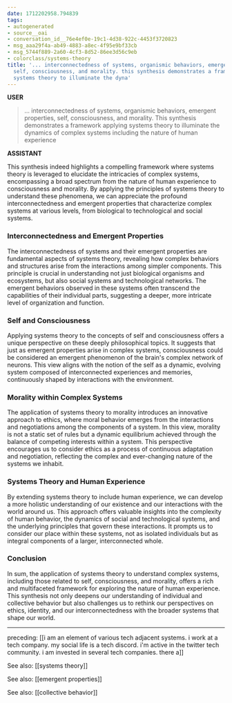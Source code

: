 ```yaml
---
date: 1712202958.794839
tags:
- autogenerated
- source__oai
- conversation_id__76e4ef0e-19c1-4d38-922c-4453f3720823
- msg_aaa29f4a-ab49-4883-a8ec-4f95e9bf33cb
- msg_5744f889-2a60-4cf3-8d52-86ee3d56c9eb
- colorclass/systems-theory
title: '... interconnectedness of systems, organismic behaviors, emergent properties,
  self, consciousness, and morality. this synthesis demonstrates a framework applying
  systems theory to illuminate the dyna'
---
```


**USER**

> ... interconnectedness of systems, organismic behaviors, emergent properties, self, consciousness, and morality. This synthesis demonstrates a framework applying systems theory to illuminate the dynamics of complex systems including the nature of human experience


**ASSISTANT**

This synthesis indeed highlights a compelling framework where systems theory is leveraged to elucidate the intricacies of complex systems, encompassing a broad spectrum from the nature of human experience to consciousness and morality. By applying the principles of systems theory to understand these phenomena, we can appreciate the profound interconnectedness and emergent properties that characterize complex systems at various levels, from biological to technological and social systems.

### Interconnectedness and Emergent Properties

The interconnectedness of systems and their emergent properties are fundamental aspects of systems theory, revealing how complex behaviors and structures arise from the interactions among simpler components. This principle is crucial in understanding not just biological organisms and ecosystems, but also social systems and technological networks. The emergent behaviors observed in these systems often transcend the capabilities of their individual parts, suggesting a deeper, more intricate level of organization and function.

### Self and Consciousness

Applying systems theory to the concepts of self and consciousness offers a unique perspective on these deeply philosophical topics. It suggests that just as emergent properties arise in complex systems, consciousness could be considered an emergent phenomenon of the brain's complex network of neurons. This view aligns with the notion of the self as a dynamic, evolving system composed of interconnected experiences and memories, continuously shaped by interactions with the environment.

### Morality within Complex Systems

The application of systems theory to morality introduces an innovative approach to ethics, where moral behavior emerges from the interactions and negotiations among the components of a system. In this view, morality is not a static set of rules but a dynamic equilibrium achieved through the balance of competing interests within a system. This perspective encourages us to consider ethics as a process of continuous adaptation and negotiation, reflecting the complex and ever-changing nature of the systems we inhabit.

### Systems Theory and Human Experience

By extending systems theory to include human experience, we can develop a more holistic understanding of our existence and our interactions with the world around us. This approach offers valuable insights into the complexity of human behavior, the dynamics of social and technological systems, and the underlying principles that govern these interactions. It prompts us to consider our place within these systems, not as isolated individuals but as integral components of a larger, interconnected whole.

### Conclusion

In sum, the application of systems theory to understand complex systems, including those related to self, consciousness, and morality, offers a rich and multifaceted framework for exploring the nature of human experience. This synthesis not only deepens our understanding of individual and collective behavior but also challenges us to rethink our perspectives on ethics, identity, and our interconnectedness with the broader systems that shape our world.


---

preceding: [[i am an element of various tech adjacent systems. i work at a tech company. my social life is a tech discord. i'm active in the twitter tech community. i am invested in several tech companies. there a]]

See also: [[systems theory]]


See also: [[emergent properties]]


See also: [[collective behavior]]
